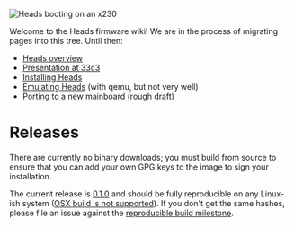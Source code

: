 ![Heads booting on an x230](https://farm6.static.flickr.com/5574/30450989320_f6504cb662.jpg)

Welcome to the Heads firmware wiki! We are in the process of migrating pages into this tree.  Until then:

* [Heads overview](https://trmm.net/Heads)
* [Presentation at 33c3](https://trmm.net/Heads_33c3)
* [Installing Heads](/Installing-Heads)
* [Emulating Heads](/Emulating-Heads) (with qemu, but not very well)
* [Porting to a new mainboard](/Porting) (rough draft)

Releases
===
There are currently no binary downloads; you must build from source to ensure that you can add your own GPG keys to the image to sign your installation.

The current release is [0.1.0](https://github.com/osresearch/heads/releases/tag/v0.1.0) and should be fully reproducible on any Linux-ish system ([OSX build is not supported](https://github.com/osresearch/heads/issues/96)).  If you don't get the same hashes, please file an issue against the [reproducible build milestone](https://github.com/osresearch/heads/milestone/1).


